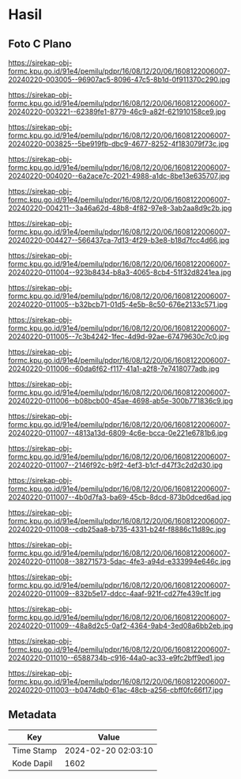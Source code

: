 # Hasil

## Foto C Plano

https://sirekap-obj-formc.kpu.go.id/91e4/pemilu/pdpr/16/08/12/20/06/1608122006007-20240220-003005--96907ac5-8096-47c5-8b1d-0f911370c290.jpg

https://sirekap-obj-formc.kpu.go.id/91e4/pemilu/pdpr/16/08/12/20/06/1608122006007-20240220-003221--62389fe1-8779-46c9-a82f-621910158ce9.jpg

https://sirekap-obj-formc.kpu.go.id/91e4/pemilu/pdpr/16/08/12/20/06/1608122006007-20240220-003825--5be919fb-dbc9-4677-8252-4f183079f73c.jpg

https://sirekap-obj-formc.kpu.go.id/91e4/pemilu/pdpr/16/08/12/20/06/1608122006007-20240220-004020--6a2ace7c-2021-4988-a1dc-8be13e635707.jpg

https://sirekap-obj-formc.kpu.go.id/91e4/pemilu/pdpr/16/08/12/20/06/1608122006007-20240220-004211--3a46a62d-48b8-4f82-97e8-3ab2aa8d9c2b.jpg

https://sirekap-obj-formc.kpu.go.id/91e4/pemilu/pdpr/16/08/12/20/06/1608122006007-20240220-004427--566437ca-7d13-4f29-b3e8-b18d7fcc4d66.jpg

https://sirekap-obj-formc.kpu.go.id/91e4/pemilu/pdpr/16/08/12/20/06/1608122006007-20240220-011004--923b8434-b8a3-4065-8cb4-51f32d8241ea.jpg

https://sirekap-obj-formc.kpu.go.id/91e4/pemilu/pdpr/16/08/12/20/06/1608122006007-20240220-011005--b32bcb71-01d5-4e5b-8c50-676e2133c571.jpg

https://sirekap-obj-formc.kpu.go.id/91e4/pemilu/pdpr/16/08/12/20/06/1608122006007-20240220-011005--7c3b4242-1fec-4d9d-92ae-67479630c7c0.jpg

https://sirekap-obj-formc.kpu.go.id/91e4/pemilu/pdpr/16/08/12/20/06/1608122006007-20240220-011006--60da6f62-f117-41a1-a2f8-7e7418077adb.jpg

https://sirekap-obj-formc.kpu.go.id/91e4/pemilu/pdpr/16/08/12/20/06/1608122006007-20240220-011006--b08bcb00-45ae-4698-ab5e-300b771836c9.jpg

https://sirekap-obj-formc.kpu.go.id/91e4/pemilu/pdpr/16/08/12/20/06/1608122006007-20240220-011007--4813a13d-6809-4c6e-bcca-0e221e6781b6.jpg

https://sirekap-obj-formc.kpu.go.id/91e4/pemilu/pdpr/16/08/12/20/06/1608122006007-20240220-011007--2146f92c-b9f2-4ef3-b1cf-d47f3c2d2d30.jpg

https://sirekap-obj-formc.kpu.go.id/91e4/pemilu/pdpr/16/08/12/20/06/1608122006007-20240220-011007--4b0d7fa3-ba69-45cb-8dcd-873b0dced6ad.jpg

https://sirekap-obj-formc.kpu.go.id/91e4/pemilu/pdpr/16/08/12/20/06/1608122006007-20240220-011008--cdb25aa8-b735-4331-b24f-f8886c11d89c.jpg

https://sirekap-obj-formc.kpu.go.id/91e4/pemilu/pdpr/16/08/12/20/06/1608122006007-20240220-011008--38271573-5dac-4fe3-a94d-e333994e646c.jpg

https://sirekap-obj-formc.kpu.go.id/91e4/pemilu/pdpr/16/08/12/20/06/1608122006007-20240220-011009--832b5e17-ddcc-4aaf-921f-cd27fe439c1f.jpg

https://sirekap-obj-formc.kpu.go.id/91e4/pemilu/pdpr/16/08/12/20/06/1608122006007-20240220-011009--48a8d2c5-0af2-4364-9ab4-3ed08a6bb2eb.jpg

https://sirekap-obj-formc.kpu.go.id/91e4/pemilu/pdpr/16/08/12/20/06/1608122006007-20240220-011010--6588734b-c916-44a0-ac33-e9fc2bff9ed1.jpg

https://sirekap-obj-formc.kpu.go.id/91e4/pemilu/pdpr/16/08/12/20/06/1608122006007-20240220-011003--b0474db0-61ac-48cb-a256-cbff0fc66f17.jpg


## Metadata

| Key        | Value               |
| ---------- | ------------------- |
| Time Stamp | 2024-02-20 02:03:10 |
| Kode Dapil | 1602                |



